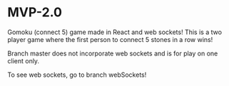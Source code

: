 # MVP-2.0
Gomoku (connect 5) game made in React and web sockets!
This is a two player game where the first person to connect 5 stones in a row wins!

Branch master does not incorporate web sockets and is for play on one client only.

To see web sockets, go to branch webSockets!

